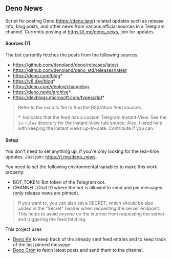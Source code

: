 ## Deno News

Script for posting Deno (https://deno.land) related updates such as release
info, blog posts, and other news from various official sources in a Telegram
channel. Currently posting at <https://t.me/deno_news>, join for updates.

#### Sources (7)

The bot currently fetches the posts from the following sources:

- <https://github.com/denoland/deno/releases/latest>
- <https://github.com/denoland/deno_std/releases/latest>
- <https://deno.com/blog>\*
- <https://v8.dev/blog>\*
- <https://deno.com/deploy/changelog>
- <https://deno.news/archive>\*
- <https://devblogs.microsoft.com/typescript>\*

> Refer to the main.ts file to find the RSS/Atom feed sources.

> \*: Indicates that the feed has a custom Telegram Instant-View. See the
> `iv-rules` directory for the Instant-View rule source. Also, I need help with
> keeping the instant views up-to-date. Contribute if you can.

#### Setup

You don't need to set anything up, if you're only looking for the real-time updates.
Just join: <https://t.me/deno_news>.

You need to set the following environmental variables to make this work properly:

- BOT_TOKEN: Bot token of the Telegram bot.
- CHANNEL: Chat ID where the bot is allowed to send and pin messages (only
  release news are pinned).

> If you want to, you can also set a SECRET, which should be also added in the
> "Secret" header when requesting the server endpoint. This helps to avoid
> _anyone_ on the internet from requesting the server and triggering the feed
> fetching.

This project uses
- [Deno KV](https://docs.deno.com/deploy/kv/manual) to keep track of the already sent feed entries and to keep track of the last pinned message.
- [Deno Cron](https://docs.deno.com/deploy/kv/cron) to fetch latest posts and send them to the channel.
